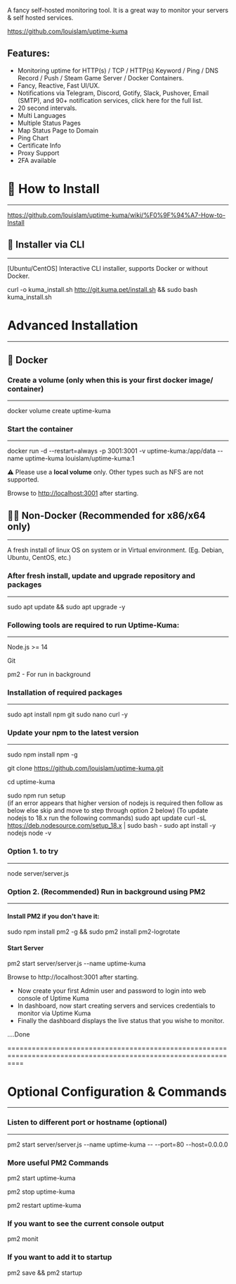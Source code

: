 A fancy self-hosted monitoring tool. It  is a great way to monitor your servers & self hosted services.

https://github.com/louislam/uptime-kuma


Features: 
--

- Monitoring uptime for HTTP(s) / TCP / HTTP(s) Keyword / Ping / DNS Record / Push / Steam Game Server / Docker Containers.
- Fancy, Reactive, Fast UI/UX.
- Notifications via Telegram, Discord, Gotify, Slack, Pushover, Email (SMTP), and 90+ notification services, click here for the full list.
- 20 second intervals.
- Multi Languages
- Multiple Status Pages
- Map Status Page to Domain
- Ping Chart
 - Certificate Info
- Proxy Support
- 2FA available


# 🔧 How to Install
--------------------
https://github.com/louislam/uptime-kuma/wiki/%F0%9F%94%A7-How-to-Install


## 🚀 Installer via CLI
------------------------
[Ubuntu/CentOS] Interactive CLI installer, supports Docker or without Docker.

curl -o kuma_install.sh http://git.kuma.pet/install.sh && sudo bash kuma_install.sh


# Advanced Installation
-----------------------
## 🐳 Docker

### Create a volume (only when this is your first docker image/ container)
---------------------------------------------------------------------------
docker volume create uptime-kuma


### Start the container
-----------------------
docker run -d --restart=always -p 3001:3001 -v uptime-kuma:/app/data --name uptime-kuma louislam/uptime-kuma:1 

⚠️ Please use a **local volume** only. Other types such as NFS are not supported.

Browse to [http://localhost:3001](http://localhost:3001/) after starting.




## 💪🏻 Non-Docker (Recommended for x86/x64 only)
------------------------------------------------
A fresh install of linux OS on system or in Virtual environment. (Eg. Debian, Ubuntu, CentOS, etc.) 

### After fresh install, update and upgrade repository and packages
-----------------------------------------------------------------------
sudo apt update && sudo apt upgrade -y



### Following tools are required to run Uptime-Kuma:
----------------------------------------------------

Node.js >= 14

Git

pm2 - For run in background



### Installation of required packages
-------------------------------------
sudo apt install npm git sudo nano curl -y


### Update your npm to the latest version
-----------------------------------------
sudo npm install npm -g

git clone https://github.com/louislam/uptime-kuma.git

cd uptime-kuma

sudo npm run setup                   
      (if an error appears that higher version of nodejs is required then follow as below else skip and move to step through option 2 below)
                (To update nodejs to 18.x run the following commands)
                  sudo apt update
                  curl -sL https://deb.nodesource.com/setup_18.x | sudo bash -
                  sudo apt install -y nodejs
                  node -v



### Option 1. to try 
--------------------
node server/server.js


### Option 2. (Recommended)  Run in background using PM2
--------------------------------------------------------

#### Install PM2 if you don't have it: 

sudo npm install pm2 -g  && sudo pm2 install pm2-logrotate

#### Start Server

pm2 start server/server.js --name uptime-kuma

Browse to http://localhost:3001 after starting.



- Now create your first Admin user and password to login into web console of Uptime Kuma
- In dashboard, now start creating servers and services credentials to monitor via Uptime Kuma
- Finally the dashboard displays the live status that you wishe to monitor.



....Done



================================================================================================================
# Optional Configuration & Commands 
-----------------------------------

### Listen to different port or hostname (optional)
---------------------------------------------------
pm2 start server/server.js --name uptime-kuma -- --port=80 --host=0.0.0.0


### More useful PM2 Commands

pm2 start uptime-kuma

pm2 stop uptime-kuma

pm2 restart uptime-kuma

### If you want to see the current console output
pm2 monit


### If you want to add it to startup
pm2 save && pm2 startup


